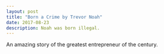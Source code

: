 ```yaml
---
layout: post
title: "Born a Crime by Trevor Noah"
date: 2017-08-23
description: Noah was born illegal.
---
```


An amazing story of the greatest entrepreneur of the century.
